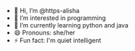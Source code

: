 - 👋 Hi, I’m @https-alisha
- 👀 I’m interested in programming
- 🌱 I’m currently learning python and java
- 😄 Pronouns: she/her
- ⚡ Fun fact: I'm quiet intelligent

<!---
https-alisha/https-alisha is a ✨ special ✨ repository because its `README.md` (this file) appears on your GitHub profile.
You can click the Preview link to take a look at your changes.
--->
